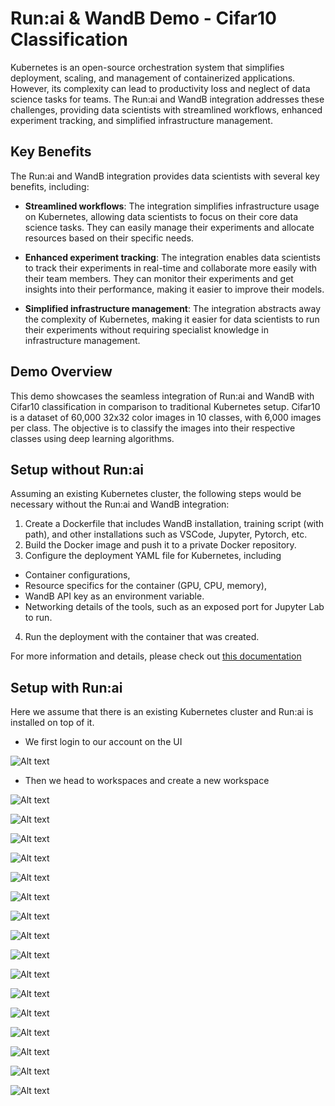 # Run:ai & WandB Demo - Cifar10 Classification

Kubernetes is an open-source orchestration system that simplifies deployment, scaling, and management of containerized applications. However, its complexity can lead to productivity loss and neglect of data science tasks for teams. The Run:ai and WandB integration addresses these challenges, providing data scientists with streamlined workflows, enhanced experiment tracking, and simplified infrastructure management.

## Key Benefits
The Run:ai and WandB integration provides data scientists with several key benefits, including:

* **Streamlined workflows**: The integration simplifies infrastructure usage on Kubernetes, allowing data scientists to focus on their core data science tasks. They can easily manage their experiments and allocate resources based on their specific needs.

* **Enhanced experiment tracking**: The integration enables data scientists to track their experiments in real-time and collaborate more easily with their team members. They can monitor their experiments and get insights into their performance, making it easier to improve their models.

* **Simplified infrastructure management**: The integration abstracts away the complexity of Kubernetes, making it easier for data scientists to run their experiments without requiring specialist knowledge in infrastructure management.

## Demo Overview
This demo showcases the seamless integration of Run:ai and WandB with Cifar10 classification in comparison to traditional Kubernetes setup. Cifar10 is a dataset of 60,000 32x32 color images in 10 classes, with 6,000 images per class. The objective is to classify the images into their respective classes using deep learning algorithms.

## Setup without Run:ai

Assuming an existing Kubernetes cluster, the following steps would be necessary without the Run:ai and WandB integration:

1. Create a Dockerfile that includes WandB installation, training script (with path), and other installations such as VSCode, Jupyter, Pytorch, etc.
2. Build the Docker image and push it to a private Docker repository.
3. Configure the deployment YAML file for Kubernetes, including
 * Container configurations, 
 * Resource specifics for the container (GPU, CPU, memory), 
 * WandB API key as an environment variable.
 * Networking details of the tools, such as an exposed port for Jupyter Lab to run.
4. Run the deployment with the container that was created.

For more information and details, please check out [this documentation](https://wandb.ai/site/articles/model-explorations-and-hyperparameter-search-with-w-b-and-kubernetes)

## Setup with Run:ai

Here we assume that there is an existing Kubernetes cluster and Run:ai is installed on top of it. 

* We first login to our account on the UI

![Alt text](images/login_screen.png?raw=true "Title")

* Then we head to workspaces and create a new workspace 

![Alt text](images/cifar10_demo_workspaces.png?raw=true "Title")

![Alt text](images/cifar10_new_workspace.png?raw=true "Title")

![Alt text](images/cifar10_name_workspace.png?raw=true "Title")

![Alt text](images/cifar10_creating_new_environment.png?raw=true "Title")

![Alt text](images/cifar10_choose_compute.png?raw=true "Title")

![Alt text](images/cifar10_choose_data_source.png?raw=true "Title")

![Alt text](images/cifar10_jupyter_connection.png?raw=true "Title")

![Alt text](images/cifar10_jupyter_interface.png?raw=true "Title")

![Alt text](images/cifar10_clone_your_repo.png?raw=true "Title")

![Alt text](images/cifar10_download_requirements.png?raw=true "Title")

![Alt text](images/cifar10_ready_to_go.png?raw=true "Title")

![Alt text](images/cifar10_initialize_wandb.png?raw=true "Title")

![Alt text](images/cifar10_api_key.png?raw=true "Title")

![Alt text](images/cifar10_wandb_ready.png?raw=true "Title")

![Alt text](images/cifar10_wandb_dashboard.png?raw=true "Title")

![Alt text](images/cifar10_wandb_logs.png?raw=true "Title")
